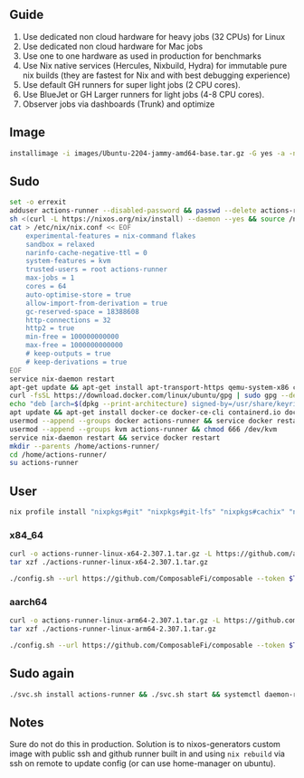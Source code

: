 ## Guide

1. Use dedicated non cloud hardware for heavy jobs (32 CPUs) for Linux
2. Use dedicated non cloud hardware for Mac jobs
3. Use one to one hardware as used in production for benchmarks
4. Use Nix native services (Hercules, Nixbuild, Hydra) for immutable pure nix builds (they are fastest for Nix and with best debugging experience)
5. Use default GH runners for super light jobs (2 CPU cores).
6. Use BlueJet or GH Larger runners for light jobs (4-8 CPU cores).
7. Observer jobs via dashboards (Trunk) and optimize

## Image

```bash
installimage -i images/Ubuntu-2204-jammy-amd64-base.tar.gz -G yes -a -n hetzner-ax161-{N}`
```

## Sudo

```bash
set -o errexit
adduser actions-runner --disabled-password && passwd --delete actions-runner
sh <(curl -L https://nixos.org/nix/install) --daemon --yes && source /nix/var/nix/profiles/default/etc/profile.d/nix-daemon.sh
cat > /etc/nix/nix.conf << EOF
    experimental-features = nix-command flakes
    sandbox = relaxed
    narinfo-cache-negative-ttl = 0      
    system-features = kvm     
    trusted-users = root actions-runner
    max-jobs = 1
    cores = 64
    auto-optimise-store = true
    allow-import-from-derivation = true
    gc-reserved-space = 18388608
    http-connections = 32
    http2 = true
    min-free = 100000000000
    max-free = 1000000000000
    # keep-outputs = true
    # keep-derivations = true
EOF
service nix-daemon restart
apt-get update && apt-get install apt-transport-https qemu-system-x86 ca-certificates curl gnupg software-properties-common --yes
curl -fsSL https://download.docker.com/linux/ubuntu/gpg | sudo gpg --dearmor -o /usr/share/keyrings/docker-archive-keyring.gpg
echo "deb [arch=$(dpkg --print-architecture) signed-by=/usr/share/keyrings/docker-archive-keyring.gpg] https://download.docker.com/linux/ubuntu $(lsb_release -cs) stable" | sudo tee /etc/apt/sources.list.d/docker.list > /dev/null
apt update && apt-get install docker-ce docker-ce-cli containerd.io docker-buildx-plugin docker-compose-plugin --yes
usermod --append --groups docker actions-runner && service docker restart
usermod --append --groups kvm actions-runner && chmod 666 /dev/kvm
service nix-daemon restart && service docker restart
mkdir --parents /home/actions-runner/ 
cd /home/actions-runner/
su actions-runner
```

## User

```bash
nix profile install "nixpkgs#git" "nixpkgs#git-lfs" "nixpkgs#cachix" "nixpkgs#process-compose" "nixpkgs#dasel"
```

### x84_64

```bash
curl -o actions-runner-linux-x64-2.307.1.tar.gz -L https://github.com/actions/runner/releases/download/v2.307.1/actions-runner-linux-x64-2.307.1.tar.gz
tar xzf ./actions-runner-linux-x64-2.307.1.tar.gz

./config.sh --url https://github.com/ComposableFi/composable --token $TOKEN --name hetzner-ax161-$MACHINE_ID --labels x86_64-linux-32C-128GB-2TB --work _work
```

### aarch64

```bash
curl -o actions-runner-linux-arm64-2.307.1.tar.gz -L https://github.com/actions/runner/releases/download/v2.307.1/actions-runner-linux-arm64-2.307.1.tar.gz
tar xzf ./actions-runner-linux-arm64-2.307.1.tar.gz

./config.sh --url https://github.com/ComposableFi/composable --token $TOKEN --name hetzner-rx170-$MACHINE_ID --labels aarch64-linux-80C-128GB-2048GB --work _work
```

## Sudo again

```bash
./svc.sh install actions-runner && ./svc.sh start && systemctl daemon-reload
```

## Notes
 
Sure do not do this in production. Solution is to nixos-generators custom image with public ssh and github runner built in and using `nix rebuild` via ssh on remote to update config (or can use home-manager on ubuntu).